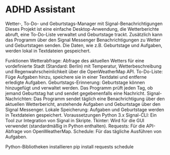 # ADHD Assistant
 
Wetter-, To-Do- und Geburtstags-Manager mit Signal-Benachrichtigungen
Dieses Projekt ist eine einfache Desktop-Anwendung, die Wetterberichte abruft, eine To-Do-Liste verwaltet und Geburtstage trackt. Zusätzlich kann das Programm über den Signal Messenger Benachrichtigungen zu Wetter und Geburtstagen senden. Die Daten, wie z.B. Geburtstage und Aufgaben, werden lokal in Textdateien gespeichert.

Funktionen
Wetterabfrage: Abfrage des aktuellen Wetters für eine vordefinierte Stadt (Standard: Berlin) mit Temperatur, Wetterbeschreibung und Regenwahrscheinlichkeit über die OpenWeatherMap API.
To-Do-Liste: Füge Aufgaben hinzu, speichere sie in einer Textdatei und entferne erledigte Aufgaben.
Geburtstags-Erinnerung: Geburtstage können hinzugefügt und verwaltet werden. Das Programm prüft jeden Tag, ob jemand Geburtstag hat und sendet gegebenenfalls eine Nachricht.
Signal-Nachrichten: Das Programm sendet täglich eine Benachrichtigung über den aktuellen Wetterbericht, anstehende Aufgaben und Geburtstage über den Signal Messenger.
Lokale Speicherung: Aufgaben und Geburtstage werden in Textdateien gespeichert.
Voraussetzungen
Python 3.x
Signal-CLI: Ein Tool zur Integration von Signal in Skripte.
Tkinter: Wird für die GUI verwendet (standardmäßig in Python enthalten).
Requests: Für die API-Abfrage von OpenWeatherMap.
Schedule: Für das tägliche Ausführen von Aufgaben.

Python-Bibliotheken installieren
pip install requests schedule

